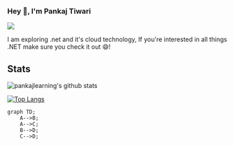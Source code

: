### Hey 👋, I'm Pankaj Tiwari

[![](https://img.shields.io/badge/-@pankajlearning-%23181717?style=flat-square&logo=github)](https://github.com/pankajlearning)

I am exploring .net and it's cloud technology, If you're interested in all things .NET make sure you check it out 😄!

## Stats
![pankajlearning's github stats](https://github-readme-stats.vercel.app/api?username=pankajlearning&show_icons=true&theme=tokyonight)


[![Top Langs](https://github-readme-stats.vercel.app/api/top-langs/?username=pankajlearning&layout=compact)](https://github.com/pankajlearning/github-readme-stats)

```mermaid
graph TD;
    A-->B;
    A-->C;
    B-->D;
    C-->D;
```
